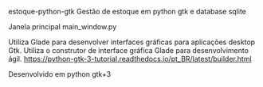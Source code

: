 estoque-python-gtk
Gestão de estoque em python gtk e database sqlite

Janela principal
main_window.py

Utiliza Glade para desenvolver interfaces gráficas para aplicações desktop Gtk. 
Utiliza o construtor de interface gráfica Glade para desenvolvimento ágil.
https://python-gtk-3-tutorial.readthedocs.io/pt_BR/latest/builder.html

Desenvolvido em python gtk+3
